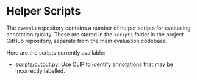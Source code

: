 # Helper Scripts

The `cvevals` repository contains a number of helper scripts for evaluating annotation quality. These are stored in the `scripts` folder in the project GitHub repository, separate from the main evaluation codebase.

Here are the scripts currently available:

- [scripts/cutout.py](https://github.com/roboflow/cvevals/blob/main/scripts/cutout.py): Use CLIP to identify annotations that may be incorrectly labelled.